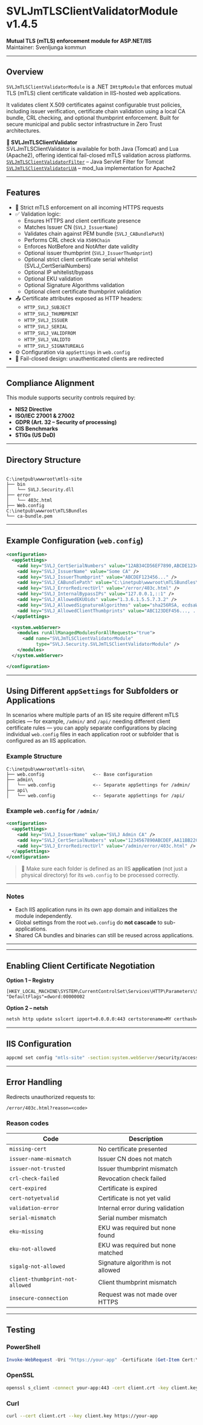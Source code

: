 # SVLJmTLSClientValidatorModule v1.4.5

**Mutual TLS (mTLS) enforcement module for ASP.NET/IIS**  
Maintainer: Svenljunga kommun  

---

## Overview

`SVLJmTLSClientValidatorModule` is a .NET `IHttpModule` that enforces mutual TLS (mTLS) client certificate validation in IIS-hosted web applications.

It validates client X.509 certificates against configurable trust policies, including issuer verification, certificate chain validation using a local CA bundle, CRL checking, and optional thumbprint enforcement. Built for secure municipal and public sector infrastructure in Zero Trust architectures.

**🔗 SVLJmTLSClientValidator**  
SVLJmTLSClientValidator is available for both Java (Tomcat) and Lua (Apache2), offering identical fail-closed mTLS validation across platforms.  
[`SVLJmTLSClientValidatorFilter`](https://github.com/svenljungakommun/SVLJmTLSClientValidatorFilter) – Java Servlet Filter for Tomcat  
[`SVLJmTLSClientValidatorLUA`](https://github.com/svenljungakommun/SVLJmTLSClientValidatorLUA) – mod_lua implementation for Apache2

---

## Features

- 🔐 Strict mTLS enforcement on all incoming HTTPS requests
- ✅ Validation logic:
  - Ensures HTTPS and client certificate presence
  - Matches Issuer CN (`SVLJ_IssuerName`)
  - Validates chain against PEM bundle (`SVLJ_CABundlePath`)
  - Performs CRL check via `X509Chain`
  - Enforces NotBefore and NotAfter date validity
  - Optional issuer thumbprint (`SVLJ_IssuerThumbprint`)
  - Optional strict client certificate serial whitelist (SVLJ_CertSerialNumbers)
  - Optional IP whitelist/bypass
  - Optional EKU validation
  - Optional Signature Algorithms validation
  - Optional client certificate thumbprint validation
- 📤 Certificate attributes exposed as HTTP headers:
  - `HTTP_SVLJ_SUBJECT`
  - `HTTP_SVLJ_THUMBPRINT`
  - `HTTP_SVLJ_ISSUER`
  - `HTTP_SVLJ_SERIAL`
  - `HTTP_SVLJ_VALIDFROM`
  - `HTTP_SVLJ_VALIDTO`
  - `HTTP_SVLJ_SIGNATUREALG`
- ⚙️ Configuration via `appSettings` in `web.config`
- 🚫 Fail-closed design: unauthenticated clients are redirected

---

## Compliance Alignment

This module supports security controls required by:

- **NIS2 Directive**
- **ISO/IEC 27001 & 27002**
- **GDPR (Art. 32 – Security of processing)**
- **CIS Benchmarks**
- **STIGs (US DoD)**

---

## Directory Structure

```

C:\inetpub\wwwroot\mtls-site
├── bin
│   └── SVLJ.Security.dll
├── error
│   └── 403c.html
├── Web.config
C:\inetpub\wwwroot\mTLSBundles
└── ca-bundle.pem

````

---

## Example Configuration (`web.config`)

```xml
<configuration>
  <appSettings>
    <add key="SVLJ_CertSerialNumbers" value="12AB34CD56EF7890,ABCDE12345FEDCBA" />
    <add key="SVLJ_IssuerName" value="Some CA" />
    <add key="SVLJ_IssuerThumbprint" value="ABCDEF123456..." />
    <add key="SVLJ_CABundlePath" value="C:\inetpub\wwwroot\mTLSBundles\ca-bundle.pem" />
    <add key="SVLJ_ErrorRedirectUrl" value="/error/403c.html" />
    <add key="SVLJ_InternalBypassIPs" value="127.0.0.1,::1" />
    <add key="SVLJ_AllowedEKUOids" value="1.3.6.1.5.5.7.3.2" />
    <add key="SVLJ_AllowedSignatureAlgorithms" value="sha256RSA, ecdsaWithSHA256" />
    <add key="SVLJ_AllowedClientThumbprints" value="ABC123DEF456..., ..." />
  </appSettings>

  <system.webServer>
    <modules runAllManagedModulesForAllRequests="true">
      <add name="SVLJmTLSClientValidatorModule"
           type="SVLJ.Security.SVLJmTLSClientValidatorModule" />
    </modules>
  </system.webServer>

</configuration>
````
---

## Using Different `appSettings` for Subfolders or Applications

In scenarios where multiple parts of an IIS site require different mTLS policies — for example, `/admin/` and `/api/` needing different client certificate rules — you can apply separate configurations by placing individual `web.config` files in each application root or subfolder that is configured as an IIS application.

### Example Structure

```
C:\inetpub\wwwroot\mtls-site\
├── web.config                  <-- Base configuration
├── admin\
│   └── web.config              <-- Separate appSettings for /admin/
├── api\
│   └── web.config              <-- Separate appSettings for /api/
```

### Example `web.config` for `/admin/`

```xml
<configuration>
  <appSettings>
    <add key="SVLJ_IssuerName" value="SVLJ Admin CA" />
    <add key="SVLJ_CertSerialNumbers" value="1234567890ABCDEF,AA11BB22CC33" />
    <add key="SVLJ_ErrorRedirectUrl" value="/admin/error/403c.html" />
  </appSettings>
</configuration>
```

> 🧩 Make sure each folder is defined as an IIS **application** (not just a physical directory) for its `web.config` to be processed correctly.

---

### Notes

* Each IIS application runs in its own app domain and initializes the module independently.
* Global settings from the root `web.config` do **not cascade** to sub-applications.
* Shared CA bundles and binaries can still be reused across applications.

---

---

## Enabling Client Certificate Negotiation

**Option 1 – Registry**

```reg
[HKEY_LOCAL_MACHINE\SYSTEM\CurrentControlSet\Services\HTTP\Parameters\SslBindingInfo\0.0.0.0:443]
"DefaultFlags"=dword:00000002
```

**Option 2 – netsh**

```bash
netsh http update sslcert ipport=0.0.0.0:443 certstorename=MY certhash=<CERTTHUMBPRINT> appid="{00112233-4455-6677-8899-AABBCCDDEEFF}" clientcertnegotiation=enable
```

---

## IIS Configuration

```bash
appcmd set config "mtls-site" -section:system.webServer/security/access /sslFlags:"Ssl,SslNegotiateCert" /commit:apphost
```

---

## Error Handling

Redirects unauthorized requests to:

```
/error/403c.html?reason=<code>
```

### Reason codes

| Code                               | Description                         |
|------------------------------------|-------------------------------------|
| `missing-cert`                     | No certificate presented            |
| `issuer-name-mismatch`             | Issuer CN does not match            |
| `issuer-not-trusted`               | Issuer thumbprint mismatch          |
| `crl-check-failed`                 | Revocation check failed             |
| `cert-expired`                     | Certificate is expired              |
| `cert-notyetvalid`                 | Certificate is not yet valid        |
| `validation-error`                 | Internal error during validation    |
| `serial-mismatch`                  | Serial number mismatch              |
| `eku-missing`                      | EKU was required but none found     |
| `eku-not-allowed`                  | EKU was required but none matched   |
| `sigalg-not-allowed`               | Signature algorithm is not allowed  |
| `client-thumbprint-not-allowed`    | Client thumbprint mismatch          |
| `insecure-connection`              | Request was not made over HTTPS     |

---

## Testing

### PowerShell

```powershell
Invoke-WebRequest -Uri "https://your-app" -Certificate (Get-Item Cert:\CurrentUser\My\<THUMBPRINT>)
```

### OpenSSL

```bash
openssl s_client -connect your-app:443 -cert client.crt -key client.key -CAfile ca-bundle.pem
```

### Curl

```bash
curl --cert client.crt --key client.key https://your-app
```
